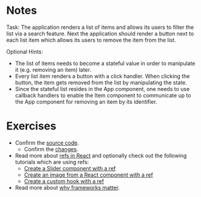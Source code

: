 # Notes

Task: The application renders a list of items and allows its users to filter the list via a search feature. Next the application should render a button next to each list item which allows its users to remove the item from the list.

Optional Hints:

- The list of items needs to become a stateful value in order to manipulate it (e.g. removing an item) later.
- Every list item renders a button with a click handler. When clicking the button, the item gets removed from the list by manipulating the state.
- Since the stateful list resides in the App component, one needs to use callback handlers to enable the Item component to communicate up to the App component for removing an item by its identifier.

# Exercises

- Confirm the [source code](https://codesandbox.io/s/github/the-road-to-learn-react/hacker-stories/tree/2021/Imperative-React).
  - Confirm the [changes](https://github.com/the-road-to-learn-react/hacker-stories/compare/2021/React-Component-Composition...2021/Imperative-React).
- Read more about [refs in React](https://www.robinwieruch.de/react-ref/) and optionally check out the following tutorials which are using refs:
  - [Create a Slider component with a ref](https://www.robinwieruch.de/react-slider/)
  - [Create an image from a React component with a ref](https://www.robinwieruch.de/react-component-to-image/)
  - [Create a custom hook with a ref](https://www.robinwieruch.de/react-custom-hook-check-if-overflow/)
- Read more about [why frameworks matter](https://www.robinwieruch.de/why-frameworks-matter/).
